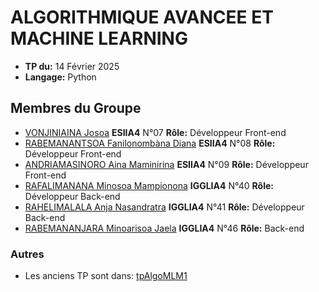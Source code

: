 #  ALGORITHMIQUE AVANCEE ET MACHINE LEARNING

- **TP du:** 14 Février 2025
- **Langage:** Python

## Membres du Groupe

- [VONJINIAINA Josoa](https://github.com/josoavj) **ESIIA4** N°07 **Rôle:** Développeur Front-end
- [RABEMANANTSOA Fanilonombàna Diana](https://github.com/faniloo08) **ESIIA4** N°08 **Rôle:** Développeur Front-end
- [ANDRIAMASINORO Aina Maminirina](https://github.com/AinaMaminirina18) **ESIIA4** N°09 **Rôle:** Développeur Front-end
- [RAFALIMANANA Minosoa Mampionona](https://github.com/MinosoaRafalimanana) **IGGLIA4** N°40 **Rôle:** Développeur Back-end
- [RAHELIMALALA Anja Nasandratra](https://github.com/AnjaRahelimalala) **IGGLIA4** N°41 **Rôle:** Développeur Back-end 
- [RABEMANANJARA Minoarisoa Jaela](https://github.com/FyJael) **IGGLIA4** N°46 **Rôle:** Back-end

### Autres

- Les anciens TP sont dans: [tpAlgoMLM1](https://github.com/josoavj/tpAlgoML_M1)
